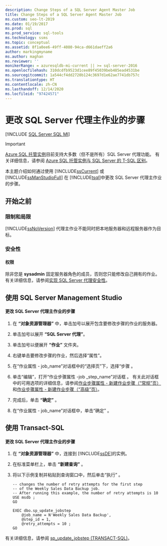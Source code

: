 ```yaml
---
description: Change Steps of a SQL Server Agent Master Job
title: Change Steps of a SQL Server Agent Master Job
ms.custom: seo-lt-2019
ms.date: 01/19/2017
ms.prod: sql
ms.prod_service: sql-tools
ms.technology: ssms
ms.topic: conceptual
ms.assetid: 8f1a0ee6-49ff-4080-94ca-d661daeff2a6
author: markingmyname
ms.author: maghan
ms.reviewer: ''
monikerRange: = azuresqldb-mi-current || >= sql-server-2016
ms.openlocfilehash: 310dcdfb9523d1cee89f45039beb485ead4531be
ms.sourcegitcommit: 1a544cf4dd2720b124c3697d1e62ae7741db757c
ms.translationtype: HT
ms.contentlocale: zh-CN
ms.lasthandoff: 12/14/2020
ms.locfileid: "97424571"
---
```

# <a name="change-steps-of-a-sql-server-agent-master-job"></a>更改 SQL Server 代理主作业的步骤
[!INCLUDE [SQL Server SQL MI](../../includes/applies-to-version/sql-asdbmi.md)]

> [!IMPORTANT]  
> [Azure SQL 托管实例](/azure/sql-database/sql-database-managed-instance)目前支持大多数（但不是所有）SQL Server 代理功能。 有关详细信息，请参阅 [Azure SQL 托管实例与 SQL Server 的 T-SQL 区别](/azure/sql-database/sql-database-managed-instance-transact-sql-information#sql-server-agent)。

本主题介绍如何通过使用 [!INCLUDE[ssCurrent](../../includes/sscurrent-md.md)] 或 [!INCLUDE[ssManStudioFull](../../includes/ssmanstudiofull-md.md)] 在 [!INCLUDE[tsql](../../includes/tsql-md.md)]中更改 SQL Server 代理主作业的步骤。  
  
## <a name="before-you-begin"></a><a name="BeforeYouBegin"></a>开始之前  
  
### <a name="limitations-and-restrictions"></a><a name="Restrictions"></a>限制和局限  
[!INCLUDE[ssNoVersion](../../includes/ssnoversion-md.md)] 代理主作业不能同时把本地服务器和远程服务器作为目标。  
  
### <a name="security"></a><a name="Security"></a>安全性  
  
#### <a name="permissions"></a><a name="Permissions"></a>权限  
除非您是 **sysadmin** 固定服务器角色的成员，否则您只能修改自己拥有的作业。 有关详细信息，请参阅[实现 SQL Server 代理安全性](../../ssms/agent/implement-sql-server-agent-security.md)。  
  
## <a name="using-sql-server-management-studio"></a><a name="SSMSProcedure"></a>使用 SQL Server Management Studio  
  
#### <a name="to-make-changes-to-the-steps-of-a-sql-server-agent-master-job"></a>更改 SQL Server 代理主作业的步骤  
  
1.  在 **“对象资源管理器”** 中，单击加号以展开包含要修改步骤的作业的服务器。  
  
2.  单击加号以展开 **“SQL Server 代理”**。  
  
3.  单击加号以便展开 **“作业”** 文件夹。  
  
4.  右键单击要修改步骤的作业，然后选择“属性”。  
  
5.  在“作业属性 - job\_name”对话框中的“选择页”下，选择“步骤 。  
  
6.  单击“编辑”，打开“作业步骤属性 -job \_step\_name”对话框 。 有关此对话框中的可用选项的详细信息，请参阅[作业步骤属性 - 新建作业步骤（“常规”页）](../../ssms/agent/job-step-properties-new-job-step-general-page.md)和[作业步骤属性 - 新建作业步骤（“高级”页）](../../ssms/agent/job-step-properties-new-job-step-advanced-page.md)。  
  
7.  完成后，单击 **“确定”** 。  
  
8.  在“作业属性 - job\_name”对话框中，单击“确定” 。  
  
## <a name="using-transact-sql"></a><a name="TsqlProcedure"></a>使用 Transact-SQL  
  
#### <a name="to-make-changes-to-the-steps-of-a-sql-server-agent-master-job"></a>更改 SQL Server 代理主作业的步骤  
  
1.  在 **“对象资源管理器”** 中，连接到 [!INCLUDE[ssDE](../../includes/ssde_md.md)]的实例。  
  
2.  在标准菜单栏上，单击 **“新建查询”** 。  
  
3.  将以下示例复制并粘贴到查询窗口中，然后单击“执行” 。  
  
    ```  
    -- changes the number of retry attempts for the first step
    -- of the Weekly Sales Data Backup job.   
    -- After running this example, the number of retry attempts is 10   
    USE msdb ;  
    GO  
  
    EXEC dbo.sp_update_jobstep  
        @job_name = N'Weekly Sales Data Backup',  
        @step_id = 1,  
        @retry_attempts = 10 ;  
    GO  
    ```  
  
有关详细信息，请参阅 [sp_update_jobstep (TRANSACT-SQL)](../../relational-databases/system-stored-procedures/sp-update-jobstep-transact-sql.md)。  
